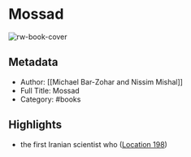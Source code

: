 # Mossad

![rw-book-cover](https://images-na.ssl-images-amazon.com/images/I/51Ge-ZUTmhL._SL200_.jpg)

## Metadata
- Author: [[Michael Bar-Zohar and Nissim Mishal]]
- Full Title: Mossad
- Category: #books

## Highlights
- the first Iranian scientist who ([Location 198](https://readwise.io/to_kindle?action=open&asin=B01BM83WIK&location=198))
